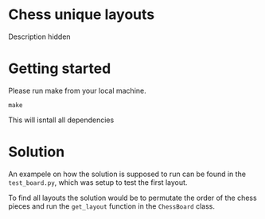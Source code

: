# Chess unique layouts

Description hidden

# Getting started

Please run make from your local machine.

`make`

This will isntall all dependencies


# Solution

An exampele on how the solution is supposed to run can be found in the `test_board.py`, which was setup to test the first layout.


To find all layouts the solution would be to permutate the order of the chess pieces and run the `get_layout` function in the `ChessBoard` class.